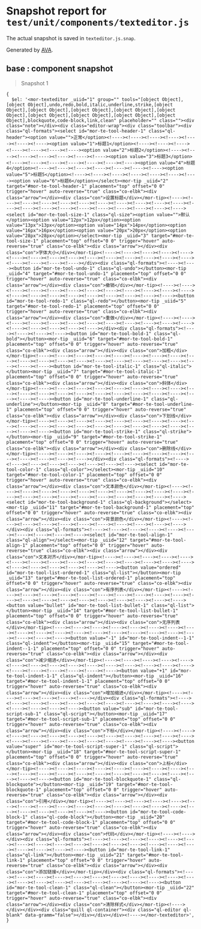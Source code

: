 # Snapshot report for `test/unit/components/texteditor.js`

The actual snapshot is saved in `texteditor.js.snap`.

Generated by [AVA](https://ava.li).

## base : component snapshot

> Snapshot 1

    {
      $el: '<mor-texteditor _uiid="1" group="" tools="[object Object],[object Object],undo,redo,bold,italic,underline,strike,[object Object],[object Object],[object Object],[object Object],[object Object],[object Object],[object Object],[object Object],[object Object],blockquote,code-block,link,clean" placeholder="" class=""><div class="note"></div><div class="editor-wrap"><div class="toolbar"><div class="ql-formats"><select id="mor-te-tool-header-1" class="ql-header"><option value="">正常</option><!----><!----><!----><!----><!----><!----><!----><option value="1">标题1</option><!----><!----><!----><!----><!----><!----><!----><option value="2">标题2</option><!----><!----><!----><!----><!----><!----><!----><option value="3">标题3</option><!----><!----><!----><!----><!----><!----><!----><option value="4">标题4</option><!----><!----><!----><!----><!----><!----><!----><option value="5">标题5</option><!----><!----><!----><!----><!----><!----><!----><option value="6">标题6</option></select><mor-tip _uiid="2" target="#mor-te-tool-header-1" placement="top" offset="0 0" trigger="hover" auto-reverse="true" class="co-elbk"><div class="arrow"></div><div class="con">设置标题</div></mor-tip><!----><!----><!----><!----><!----><!----><!----><!----><!----><!----><!----><!----><!----><!----><!----><!----><!----><!----><!----><!----><!----><select id="mor-te-tool-size-1" class="ql-size"><option value="">默认</option><option value="12px">12px</option><option value="13px">13px</option><option value="14px">14px</option><option value="16px">16px</option><option value="20px">20px</option><option value="28px">28px</option></select><mor-tip _uiid="3" target="#mor-te-tool-size-1" placement="top" offset="0 0" trigger="hover" auto-reverse="true" class="co-elbk"><div class="arrow"></div><div class="con">字体大小</div></mor-tip><!----><!----><!----><!----><!----><!----><!----><!----><!----><!----><!----><!----><!----><!----><!----><!----><!----><!----><!----></div><div class="ql-formats"><!----><!----><button id="mor-te-tool-undo-1" class="ql-undo"></button><mor-tip _uiid="4" target="#mor-te-tool-undo-1" placement="top" offset="0 0" trigger="hover" auto-reverse="true" class="co-elbk"><div class="arrow"></div><div class="con">撤销</div></mor-tip><!----><!----><!----><!----><!----><!----><!----><!----><!----><!----><!----><!----><!----><!----><!----><!----><!----><!----><!----><!----><!----><button id="mor-te-tool-redo-1" class="ql-redo"></button><mor-tip _uiid="5" target="#mor-te-tool-redo-1" placement="top" offset="0 0" trigger="hover" auto-reverse="true" class="co-elbk"><div class="arrow"></div><div class="con">重做</div></mor-tip><!----><!----><!----><!----><!----><!----><!----><!----><!----><!----><!----><!----><!----><!----><!----><!----><!----></div><div class="ql-formats"><!----><!----><!----><!----><button id="mor-te-tool-bold-1" class="ql-bold"></button><mor-tip _uiid="6" target="#mor-te-tool-bold-1" placement="top" offset="0 0" trigger="hover" auto-reverse="true" class="co-elbk"><div class="arrow"></div><div class="con">加粗</div></mor-tip><!----><!----><!----><!----><!----><!----><!----><!----><!----><!----><!----><!----><!----><!----><!----><!----><!----><!----><!----><!----><!----><button id="mor-te-tool-italic-1" class="ql-italic"></button><mor-tip _uiid="7" target="#mor-te-tool-italic-1" placement="top" offset="0 0" trigger="hover" auto-reverse="true" class="co-elbk"><div class="arrow"></div><div class="con">斜体</div></mor-tip><!----><!----><!----><!----><!----><!----><!----><!----><!----><!----><!----><!----><!----><!----><!----><!----><!----><!----><!----><!----><!----><button id="mor-te-tool-underline-1" class="ql-underline"></button><mor-tip _uiid="8" target="#mor-te-tool-underline-1" placement="top" offset="0 0" trigger="hover" auto-reverse="true" class="co-elbk"><div class="arrow"></div><div class="con">下划线</div></mor-tip><!----><!----><!----><!----><!----><!----><!----><!----><!----><!----><!----><!----><!----><!----><!----><!----><!----><!----><!----><!----><!----><button id="mor-te-tool-strike-1" class="ql-strike"></button><mor-tip _uiid="9" target="#mor-te-tool-strike-1" placement="top" offset="0 0" trigger="hover" auto-reverse="true" class="co-elbk"><div class="arrow"></div><div class="con">删除线</div></mor-tip><!----><!----><!----><!----><!----><!----><!----><!----><!----><!----><!----><!----><!----></div><div class="ql-formats"><!----><!----><!----><!----><!----><!----><!----><!----><select id="mor-te-tool-color-1" class="ql-color"></select><mor-tip _uiid="10" target="#mor-te-tool-color-1" placement="top" offset="0 0" trigger="hover" auto-reverse="true" class="co-elbk"><div class="arrow"></div><div class="con">文本颜色</div></mor-tip><!----><!----><!----><!----><!----><!----><!----><!----><!----><!----><!----><!----><!----><!----><!----><!----><!----><!----><!----><!----><!----><select id="mor-te-tool-background-1" class="ql-background"></select><mor-tip _uiid="11" target="#mor-te-tool-background-1" placement="top" offset="0 0" trigger="hover" auto-reverse="true" class="co-elbk"><div class="arrow"></div><div class="con">背景颜色</div></mor-tip><!----><!----><!----><!----><!----><!----><!----><!----><!----><!----><!----></div><div class="ql-formats"><!----><!----><!----><!----><!----><!----><!----><!----><!----><!----><select id="mor-te-tool-align-1" class="ql-align"></select><mor-tip _uiid="12" target="#mor-te-tool-align-1" placement="top" offset="0 0" trigger="hover" auto-reverse="true" class="co-elbk"><div class="arrow"></div><div class="con">文本对齐</div></mor-tip><!----><!----><!----><!----><!----><!----><!----><!----><!----><!----><!----><!----><!----><!----><!----><!----><!----><!----><!----><!----><!----><button value="ordered" id="mor-te-tool-list-ordered-1" class="ql-list"></button><mor-tip _uiid="13" target="#mor-te-tool-list-ordered-1" placement="top" offset="0 0" trigger="hover" auto-reverse="true" class="co-elbk"><div class="arrow"></div><div class="con">有序列表</div></mor-tip><!----><!----><!----><!----><!----><!----><!----><!----><!----><!----><!----><!----><!----><!----><!----><!----><!----><!----><!----><!----><!----><button value="bullet" id="mor-te-tool-list-bullet-1" class="ql-list"></button><mor-tip _uiid="14" target="#mor-te-tool-list-bullet-1" placement="top" offset="0 0" trigger="hover" auto-reverse="true" class="co-elbk"><div class="arrow"></div><div class="con">无序列表</div></mor-tip><!----><!----><!----><!----><!----><!----><!----><!----><!----><!----><!----><!----><!----><!----><!----><!----><!----><!----><!----><!----><!----><button value="-1" id="mor-te-tool-indent--1-1" class="ql-indent"></button><mor-tip _uiid="15" target="#mor-te-tool-indent--1-1" placement="top" offset="0 0" trigger="hover" auto-reverse="true" class="co-elbk"><div class="arrow"></div><div class="con">减少缩进</div></mor-tip><!----><!----><!----><!----><!----><!----><!----><!----><!----><!----><!----><!----><!----><!----><!----><!----><!----><!----><!----><!----><!----><button value="+1" id="mor-te-tool-indent-1-1" class="ql-indent"></button><mor-tip _uiid="16" target="#mor-te-tool-indent-1-1" placement="top" offset="0 0" trigger="hover" auto-reverse="true" class="co-elbk"><div class="arrow"></div><div class="con">增加缩进</div></mor-tip><!----><!----><!----><!----><!----><!----></div><div class="ql-formats"><!----><!----><!----><!----><!----><!----><!----><!----><!----><!----><!----><!----><!----><!----><!----><button value="sub" id="mor-te-tool-script-sub-1" class="ql-script"></button><mor-tip _uiid="17" target="#mor-te-tool-script-sub-1" placement="top" offset="0 0" trigger="hover" auto-reverse="true" class="co-elbk"><div class="arrow"></div><div class="con">下标</div></mor-tip><!----><!----><!----><!----><!----><!----><!----><!----><!----><!----><!----><!----><!----><!----><!----><!----><!----><!----><!----><!----><!----><button value="super" id="mor-te-tool-script-super-1" class="ql-script"></button><mor-tip _uiid="18" target="#mor-te-tool-script-super-1" placement="top" offset="0 0" trigger="hover" auto-reverse="true" class="co-elbk"><div class="arrow"></div><div class="con">上标</div></mor-tip><!----><!----><!----><!----><!----><!----><!----><!----><!----><!----><!----><!----><!----><!----><!----><!----><!----><!----><!----><!----><!----><button id="mor-te-tool-blockquote-1" class="ql-blockquote"></button><mor-tip _uiid="19" target="#mor-te-tool-blockquote-1" placement="top" offset="0 0" trigger="hover" auto-reverse="true" class="co-elbk"><div class="arrow"></div><div class="con">引用</div></mor-tip><!----><!----><!----><!----><!----><!----><!----><!----><!----><!----><!----><!----><!----><!----><!----><!----><!----><!----><!----><!----><!----><button id="mor-te-tool-code-block-1" class="ql-code-block"></button><mor-tip _uiid="20" target="#mor-te-tool-code-block-1" placement="top" offset="0 0" trigger="hover" auto-reverse="true" class="co-elbk"><div class="arrow"></div><div class="con">代码</div></mor-tip><!----><!----></div><div class="ql-formats"><!----><!----><!----><!----><!----><!----><!----><!----><!----><!----><!----><!----><!----><!----><!----><!----><!----><!----><!----><!----><button id="mor-te-tool-link-1" class="ql-link"></button><mor-tip _uiid="21" target="#mor-te-tool-link-1" placement="top" offset="0 0" trigger="hover" auto-reverse="true" class="co-elbk"><div class="arrow"></div><div class="con">添加链接</div></mor-tip></div><div class="ql-formats"><!----><!----><!----><!----><!----><!----><!----><!----><!----><!----><!----><!----><!----><!----><!----><!----><!----><!----><!----><button id="mor-te-tool-clean-1" class="ql-clean"></button><mor-tip _uiid="22" target="#mor-te-tool-clean-1" placement="top" offset="0 0" trigger="hover" auto-reverse="true" class="co-elbk"><div class="arrow"></div><div class="con">清除样式</div></mor-tip><!----></div></div><div class="quill ql-container"><div class="ql-editor ql-blank" data-gramm="false"></div></div></div><!----></mor-texteditor>',
    }
